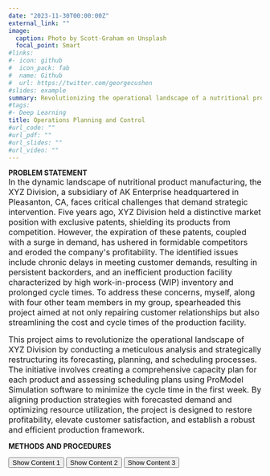 ```yaml
---
date: "2023-11-30T00:00:00Z"
external_link: ""
image:
  caption: Photo by Scott-Graham on Unsplash
  focal_point: Smart
#links:
#- icon: github
#  icon_pack: fab
#  name: Github
#  url: https://twitter.com/georgecushen
#slides: example
summary: Revolutionizing the operational landscape of a nutritional product manufacturing organization 
#tags:
#- Deep Learning
title: Operations Planning and Control
#url_code: ""
#url_pdf: ""
#url_slides: ""
#url_video: ""
---
```


**PROBLEM STATEMENT**  
<span style="font-size: medium;">In the dynamic landscape of nutritional product manufacturing, the XYZ Division, a subsidiary of AK Enterprise headquartered in Pleasanton, CA, faces critical challenges that demand strategic intervention. Five years ago, XYZ Division held a distinctive market position with exclusive patents, shielding its products from competition. However, the expiration of these patents, coupled with a surge in demand, has ushered in formidable competitors and eroded the company's profitability. The identified issues include chronic delays in meeting customer demands, resulting in persistent backorders, and an inefficient production facility characterized by high work-in-process (WIP) inventory and prolonged cycle times. To address these concerns, myself, along with four other team members in my group, spearheaded this project aimed at not only repairing customer relationships but also streamlining the cost and cycle times of the production facility.</span>  
  
<span style="font-size: medium;">This project aims to revolutionize the operational landscape of XYZ Division by conducting a meticulous analysis and strategically restructuring its forecasting, planning, and scheduling processes. The initiative involves creating a comprehensive capacity plan for each product and assessing scheduling plans using ProModel Simulation software to minimize the cycle time in the first week. By aligning production strategies with forecasted demand and optimizing resource utilization, the project is designed to restore profitability, elevate customer satisfaction, and establish a robust and efficient production framework.</span>  
  
**METHODS AND PROCEDURES**  

<html lang="en">
<head>
<meta charset="UTF-8">
<meta name="viewport" content="width=device-width, initial-scale=1.0">
<title>Hidden Content Demo</title>
<style>
  .hidden {
    display: none;
  }
</style>
</head>
<body>

<button onclick="toggleContent('FORECASTING')">Show Content 1</button>
<button onclick="toggleContent('AGGREGATE PLANNING')">Show Content 2</button>
<button onclick="toggleContent('MATERIALS REQUIREMENT PLANNING(MRP)')">Show Content 3</button>
<div id="content1" class="hidden">
  This is content 1.
</div>
<div id="content2" class="hidden">
  This is content 2.
</div>
<div id="content3" class="hidden">
  This is content 3.
</div>

<script>
  function toggleContent(id) {
    var content = document.getElementById(id);
    if (content.style.display === "none") {
      content.style.display = "block";
    } else {
      content.style.display = "none";
    }
  }
</script>

</body>
</html>

